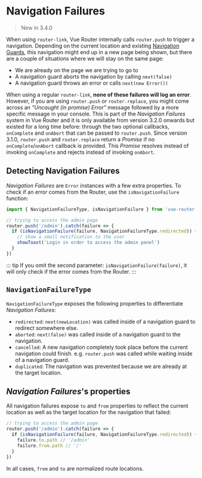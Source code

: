 # Navigation Failures

> New in 3.4.0

When using `router-link`, Vue Router internally calls `router.push` to trigger a navigation. Depending on the current location and existing [Navigation Guards](./navigation-guards.md), this navigation might end up in a new page being shown, but there are a couple of situations where we will stay on the same page:

- We are already on the page we are trying to go to
- A navigation guard aborts the navigation by calling `next(false)`
- A navigation guard throws an error or calls `next(new Error())`

When using a regular `router-link`, **none of these failures will log an error**. However, if you are using `router.push` or `router.replace`, you might come across an _"Uncaught (in promise) Error"_ message followed by a more specific message in your console. This is part of the _Navigation Failures_ system in Vue Router and it is only available from version 3.2.0 onwards but existed for a long time before: through the two optional callbacks, `onComplete` and `onAbort` that can be passed to `router.push`. Since version 3.1.0, `router.push` and `router.replace` return a _Promise_ if no `onComplete`/`onAbort` callback is provided. This _Promise_ resolves instead of invoking `onComplete` and rejects instead of invoking `onAbort`.

## Detecting Navigation Failures

_Navigation Failures_ are `Error` instances with a few extra properties. To check if an error comes from the Router, use the `isNavigationFailure` function:

```js
import { NavigationFailureType, isNavigationFailure } from 'vue-router'

// trying to access the admin page
router.push('/admin').catch(failure => {
  if (isNavigationFailure(failure, NavigationFailureType.redirected)) {
    // show a small notification to the user
    showToast('Login in order to access the admin panel')
  }
})
```

::: tip
If you omit the second parameter: `isNavigationFailure(failure)`, it will only check if the error comes from the Router.
:::

## `NavigationFailureType`

`NavigationFailureType` exposes the following properties to differentiate _Navigation Failures_:

- `redirected`: `next(newLocation)` was called inside of a navigation guard to redirect somewhere else.
- `aborted`: `next(false)` was called inside of a navigation guard to the navigation.
- `cancelled`: A new navigation completely took place before the current navigation could finish. e.g. `router.push` was called while waiting inside of a navigation guard.
- `duplicated`: The navigation was prevented because we are already at the target location.

## _Navigation Failures_'s properties

All navigation failures expose `to` and `from` properties to reflect the current location as well as the target location for the navigation that failed:

```js
// trying to access the admin page
router.push('/admin').catch(failure => {
  if (isNavigationFailure(failure, NavigationFailureType.redirected)) {
    failure.to.path // '/admin'
    failure.from.path // '/'
  }
})
```

In all cases, `from` and `to` are normalized route locations.
